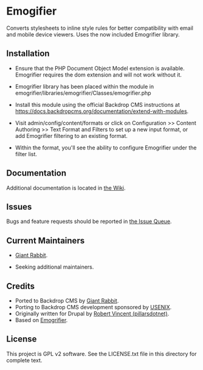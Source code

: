 Emogifier
======================

Converts stylesheets to inline style rules for better compatibility with email and mobile device viewers. Uses the now included Emogrifier library.


Installation
------------

- Ensure that the PHP Document Object Model extension is available. Emogrifier requires the dom extension and will not work without it.

- Emogrifier library has been placed within the module in emogrifier/libraries/emogrifier/Classes/emogrifier.php 

- Install this module using the official Backdrop CMS instructions at
  https://docs.backdropcms.org/documentation/extend-with-modules.

- Visit admin/config/content/formats or click on Configuration >> Content Authoring >> Text Format and Filters to set up a new input format, or add Emogrifier filtering to an existing format. 

- Within the format, you'll see the ability to configure Emogrifier under the filter list. 


Documentation
-------------

Additional documentation is located in [the Wiki](https://github.com/backdrop-contrib/emogrifier/wiki/Documentation).

Issues
------

Bugs and feature requests should be reported in [the Issue Queue](https://github.com/backdrop-contrib/emogrifier/issues).

Current Maintainers
-------------------

- [Giant Rabbit](https://github.com/giant-rabbit).

- Seeking additional maintainers.


Credits
-------

- Ported to Backdrop CMS by [Giant Rabbit](https://github.com/giant-rabbit).
- Porting to Backdrop CMS development sponsored by [USENIX](https://www.usenix.org/).
- Originally written for Drupal by [Robert Vincent (pillarsdotnet)](https://www.drupal.org/u/pillarsdotnet).
- Based on [Emogrifier](https://www.drupal.org/project/emogrifier).

License <!-- This section is required. -->
-------

This project is GPL v2 software.
See the LICENSE.txt file in this directory for complete text.

